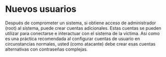 # Nuevos usuarios

Después de comprometer un sistema, si obtiene acceso de administrador (root) al sistema, puede crear cuentas adicionales. Estas cuentas se pueden utilizar para conectarse e interactuar con el sistema de la víctima. Así como es una práctica recomendada al configurar cuentas de usuario en circunstancias normales, usted (como atacante) debe crear esas cuentas alternativas con contraseñas complejas.

